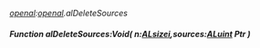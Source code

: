 _[openal](../../modules/openal/openal-module.md):[openal](../../modules/openal/openal-module.md).alDeleteSources_
##### Function alDeleteSources:Void( n:[ALsizei](../../modules/openal/openal-alsizei.md),sources:[ALuint](../../modules/openal/openal-aluint.md) Ptr )
